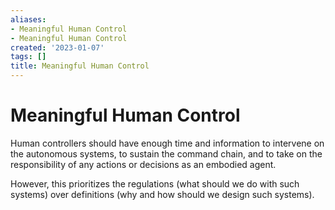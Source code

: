 ```yaml
---
aliases:
- Meaningful Human Control
- Meaningful Human Control
created: '2023-01-07'
tags: []
title: Meaningful Human Control
---
```


# Meaningful Human Control

Human controllers should have enough time and information to intervene on the autonomous systems, to sustain the command chain, and to take on the responsibility of any actions or decisions as an embodied agent.

However, this prioritizes the regulations (what should we do with such systems) over definitions (why and how should we design such systems).